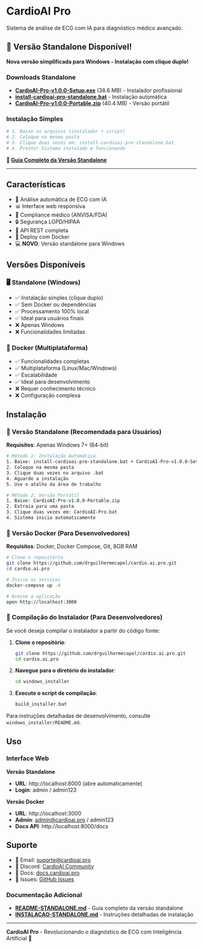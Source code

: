 # CardioAI Pro

Sistema de análise de ECG com IA para diagnóstico médico avançado.

## 🚀 Versão Standalone Disponível!

**Nova versão simplificada para Windows - Instalação com clique duplo!**

### Downloads Standalone
- **[CardioAI-Pro-v1.0.0-Setup.exe](CardioAI-Pro-v1.0.0-Setup.exe)** (38.6 MB) - Instalador profissional
- **[install-cardioai-pro-standalone.bat](install-cardioai-pro-standalone.bat)** - Instalação automática
- **[CardioAI-Pro-v1.0.0-Portable.zip](CardioAI-Pro-v1.0.0-Portable.zip)** (40.4 MB) - Versão portátil

### Instalação Simples
```bash
# 1. Baixe os arquivos (instalador + script)
# 2. Coloque na mesma pasta
# 3. Clique duas vezes em: install-cardioai-pro-standalone.bat
# 4. Pronto! Sistema instalado e funcionando
```

**📖 [Guia Completo da Versão Standalone](README-STANDALONE.md)**

---

## Características

- 🔬 Análise automática de ECG com IA
- 📊 Interface web responsiva
- 🏥 Compliance médico (ANVISA/FDA)
- 🔒 Segurança LGPD/HIPAA
- 📱 API REST completa
- 🚀 Deploy com Docker
- 💻 **NOVO**: Versão standalone para Windows

## Versões Disponíveis

### 🖥️ Standalone (Windows)
- ✅ Instalação simples (clique duplo)
- ✅ Sem Docker ou dependências
- ✅ Processamento 100% local
- ✅ Ideal para usuários finais
- ❌ Apenas Windows
- ❌ Funcionalidades limitadas

### 🐳 Docker (Multiplataforma)
- ✅ Funcionalidades completas
- ✅ Multiplataforma (Linux/Mac/Windows)
- ✅ Escalabilidade
- ✅ Ideal para desenvolvimento
- ❌ Requer conhecimento técnico
- ❌ Configuração complexa

## Instalação

### 🎯 Versão Standalone (Recomendada para Usuários)

**Requisitos**: Apenas Windows 7+ (64-bit)

```bash
# Método 1: Instalação Automática
1. Baixe: install-cardioai-pro-standalone.bat + CardioAI-Pro-v1.0.0-Setup.exe
2. Coloque na mesma pasta
3. Clique duas vezes no arquivo .bat
4. Aguarde a instalação
5. Use o atalho da área de trabalho

# Método 2: Versão Portátil
1. Baixe: CardioAI-Pro-v1.0.0-Portable.zip
2. Extraia para uma pasta
3. Clique duas vezes em: CardioAI-Pro.bat
4. Sistema inicia automaticamente
```

### 🐳 Versão Docker (Para Desenvolvedores)

**Requisitos**: Docker, Docker Compose, Git, 8GB RAM

```bash
# Clone o repositório
git clone https://github.com/drguilhermecapel/cardio.ai.pro.git
cd cardio.ai.pro

# Inicie os serviços
docker-compose up -d

# Acesse a aplicação
open http://localhost:3000
```

### 🔧 Compilação do Instalador (Para Desenvolvedores)

Se você deseja compilar o instalador a partir do código fonte:

1. **Clone o repositório**:
   ```bash
   git clone https://github.com/drguilhermecapel/cardio.ai.pro.git
   cd cardio.ai.pro
   ```

2. **Navegue para o diretório do instalador**:
   ```bash
   cd windows_installer
   ```

3. **Execute o script de compilação**:
   ```bash
   build_installer.bat
   ```

Para instruções detalhadas de desenvolvimento, consulte `windows_installer/README.md`.

## Uso

### Interface Web

**Versão Standalone**
- **URL**: http://localhost:8000 (abre automaticamente)
- **Login**: admin / admin123

**Versão Docker**
- **URL**: http://localhost:3000
- **Admin**: admin@cardioai.pro / admin123
- **Docs API**: http://localhost:8000/docs

## Suporte

- 📧 Email: suporte@cardioai.pro
- 💬 Discord: [CardioAI Community](https://discord.gg/cardioai)
- 📖 Docs: [docs.cardioai.pro](https://docs.cardioai.pro)
- 🐛 Issues: [GitHub Issues](https://github.com/drguilhermecapel/cardio.ai.pro/issues)

### Documentação Adicional
- **[README-STANDALONE.md](README-STANDALONE.md)** - Guia completo da versão standalone
- **[INSTALACAO-STANDALONE.md](INSTALACAO-STANDALONE.md)** - Instruções detalhadas de instalação

---

**CardioAI Pro** - Revolucionando o diagnóstico de ECG com Inteligência Artificial 🚀
